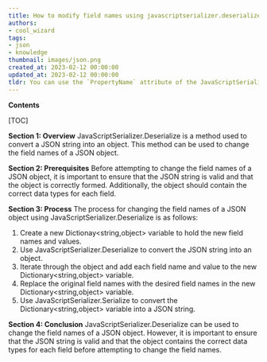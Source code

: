 ```yaml
---
title: How to modify field names using javascriptserializer.deserialize
authors:
- cool_wizard
tags:
- json
- knowledge
thumbnail: images/json.png
created_at: 2023-02-12 00:00:00
updated_at: 2023-02-12 00:00:00
tldr: You can use the `PropertyName` attribute of the JavaScriptSerializer`s Deserialize method to change field names in JSON.
---
```


**Contents**

[TOC]

**Section 1: Overview**
JavaScriptSerializer.Deserialize is a method used to convert a JSON string into an object. This method can be used to change the field names of a JSON object.

**Section 2: Prerequisites**
Before attempting to change the field names of a JSON object, it is important to ensure that the JSON string is valid and that the object is correctly formed. Additionally, the object should contain the correct data types for each field.

**Section 3: Process**
The process for changing the field names of a JSON object using JavaScriptSerializer.Deserialize is as follows:
1. Create a new Dictionay<string,object> variable to hold the new field names and values.
2. Use JavaScriptSerializer.Deserialize to convert the JSON string into an object.
3. Iterate through the object and add each field name and value to the new Dictionary<string,object> variable.
4. Replace the original field names with the desired field names in the new Dictionary<string,object> variable.
5. Use JavaScriptSerializer.Serialize to convert the Dictionary<string,object> variable into a JSON string.

**Section 4: Conclusion**
JavaScriptSerializer.Deserialize can be used to change the field names of a JSON object. However, it is important to ensure that the JSON string is valid and that the object contains the correct data types for each field before attempting to change the field names.
